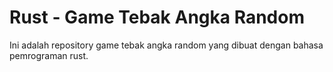 # Rust - Game Tebak Angka Random

Ini adalah repository game tebak angka random yang dibuat dengan bahasa pemrograman rust.
